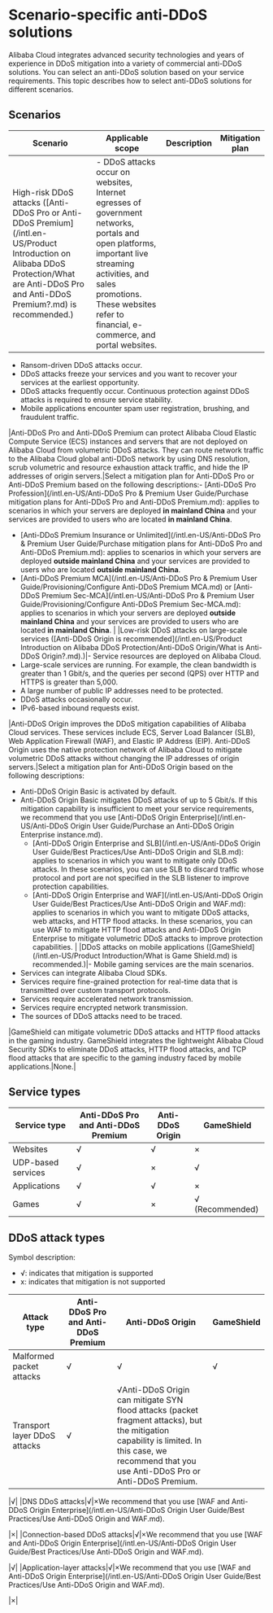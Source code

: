 # Scenario-specific anti-DDoS solutions

Alibaba Cloud integrates advanced security technologies and years of experience in DDoS mitigation into a variety of commercial anti-DDoS solutions. You can select an anti-DDoS solution based on your service requirements. This topic describes how to select anti-DDoS solutions for different scenarios.

## Scenarios

|Scenario|Applicable scope|Description|Mitigation plan|
|--------|----------------|-----------|---------------|
|High-risk DDoS attacks \([Anti-DDoS Pro or Anti-DDoS Premium](/intl.en-US/Product Introduction on Alibaba DDoS Protection/What are Anti-DDoS Pro and Anti-DDoS Premium?.md) is recommended.\)|-   DDoS attacks occur on websites, Internet egresses of government networks, portals and open platforms, important live streaming activities, and sales promotions. These websites refer to financial, e-commerce, and portal websites.
-   Ransom-driven DDoS attacks occur.
-   DDoS attacks freeze your services and you want to recover your services at the earliest opportunity.
-   DDoS attacks frequently occur. Continuous protection against DDoS attacks is required to ensure service stability.
-   Mobile applications encounter spam user registration, brushing, and fraudulent traffic.

|Anti-DDoS Pro and Anti-DDoS Premium can protect Alibaba Cloud Elastic Compute Service \(ECS\) instances and servers that are not deployed on Alibaba Cloud from volumetric DDoS attacks. They can route network traffic to the Alibaba Cloud global anti-DDoS network by using DNS resolution, scrub volumetric and resource exhaustion attack traffic, and hide the IP addresses of origin servers.|Select a mitigation plan for Anti-DDoS Pro or Anti-DDoS Premium based on the following descriptions:-   [Anti-DDoS Pro Profession](/intl.en-US/Anti-DDoS Pro & Premium User Guide/Purchase mitigation plans for Anti-DDoS Pro and Anti-DDoS Premium.md): applies to scenarios in which your servers are deployed **in mainland China** and your services are provided to users who are located **in mainland China**.
-   [Anti-DDoS Premium Insurance or Unlimited](/intl.en-US/Anti-DDoS Pro & Premium User Guide/Purchase mitigation plans for Anti-DDoS Pro and Anti-DDoS Premium.md): applies to scenarios in which your servers are deployed **outside mainland China** and your services are provided to users who are located **outside mainland China**.
-   [Anti-DDoS Premium MCA](/intl.en-US/Anti-DDoS Pro & Premium User Guide/Provisioning/Configure Anti-DDoS Premium MCA.md) or [Anti-DDoS Premium Sec-MCA](/intl.en-US/Anti-DDoS Pro & Premium User Guide/Provisioning/Configure Anti-DDoS Premium Sec-MCA.md): applies to scenarios in which your servers are deployed **outside mainland China** and your services are provided to users who are located **in mainland China**. |
|Low-risk DDoS attacks on large-scale services \([Anti-DDoS Origin is recommended](/intl.en-US/Product Introduction on Alibaba DDoS Protection/Anti-DDoS Origin/What is Anti-DDoS Origin?.md).\)|-   Service resources are deployed on Alibaba Cloud.
-   Large-scale services are running. For example, the clean bandwidth is greater than 1 Gbit/s, and the queries per second \(QPS\) over HTTP and HTTPS is greater than 5,000.
-   A large number of public IP addresses need to be protected.
-   DDoS attacks occasionally occur.
-   IPv6-based inbound requests exist.

|Anti-DDoS Origin improves the DDoS mitigation capabilities of Alibaba Cloud services. These services include ECS, Server Load Balancer \(SLB\), Web Application Firewall \(WAF\), and Elastic IP Address \(EIP\). Anti-DDoS Origin uses the native protection network of Alibaba Cloud to mitigate volumetric DDoS attacks without changing the IP addresses of origin servers.|Select a mitigation plan for Anti-DDoS Origin based on the following descriptions:

-   Anti-DDoS Origin Basic is activated by default.
-   Anti-DDoS Origin Basic mitigates DDoS attacks of up to 5 Gbit/s. If this mitigation capability is insufficient to meet your service requirements, we recommend that you use [Anti-DDoS Origin Enterprise](/intl.en-US/Anti-DDoS Origin User Guide/Purchase an Anti-DDoS Origin Enterprise instance.md).
    -   [Anti-DDoS Origin Enterprise and SLB](/intl.en-US/Anti-DDoS Origin User Guide/Best Practices/Use Anti-DDoS Origin and SLB.md): applies to scenarios in which you want to mitigate only DDoS attacks. In these scenarios, you can use SLB to discard traffic whose protocol and port are not specified in the SLB listener to improve protection capabilities.
    -   [Anti-DDoS Origin Enterprise and WAF](/intl.en-US/Anti-DDoS Origin User Guide/Best Practices/Use Anti-DDoS Origin and WAF.md): applies to scenarios in which you want to mitigate DDoS attacks, web attacks, and HTTP flood attacks. In these scenarios, you can use WAF to mitigate HTTP flood attacks and Anti-DDoS Origin Enterprise to mitigate volumetric DDoS attacks to improve protection capabilities. |
|DDoS attacks on mobile applications \([GameShield](/intl.en-US/Product Introduction/What is Game Shield.md) is recommended.\)|-   Mobile gaming services are the main scenarios.
-   Services can integrate Alibaba Cloud SDKs.
-   Services require fine-grained protection for real-time data that is transmitted over custom transport protocols.
-   Services require accelerated network transmission.
-   Services require encrypted network transmission.
-   The sources of DDoS attacks need to be traced.

|GameShield can mitigate volumetric DDoS attacks and HTTP flood attacks in the gaming industry. GameShield integrates the lightweight Alibaba Cloud Security SDKs to eliminate DDoS attacks, HTTP flood attacks, and TCP flood attacks that are specific to the gaming industry faced by mobile applications.|None.|

## Service types

|Service type|Anti-DDoS Pro and Anti-DDoS Premium|Anti-DDoS Origin|GameShield|
|------------|-----------------------------------|----------------|----------|
|Websites|√|√|×|
|UDP-based services|√|×|√|
|Applications|√|√|×|
|Games|√|×|√ \(Recommended\)|

## DDoS attack types

Symbol description:

-   √: indicates that mitigation is supported
-   x: indicates that mitigation is not supported

|Attack type|Anti-DDoS Pro and Anti-DDoS Premium|Anti-DDoS Origin|GameShield|
|-----------|-----------------------------------|----------------|----------|
|Malformed packet attacks|√|√|√|
|Transport layer DDoS attacks|√|√Anti-DDoS Origin can mitigate SYN flood attacks \(packet fragment attacks\), but the mitigation capability is limited. In this case, we recommend that you use Anti-DDoS Pro or Anti-DDoS Premium.

|√|
|DNS DDoS attacks|√|×We recommend that you use [WAF and Anti-DDoS Origin Enterprise](/intl.en-US/Anti-DDoS Origin User Guide/Best Practices/Use Anti-DDoS Origin and WAF.md).

|×|
|Connection-based DDoS attacks|√|×We recommend that you use [WAF and Anti-DDoS Origin Enterprise](/intl.en-US/Anti-DDoS Origin User Guide/Best Practices/Use Anti-DDoS Origin and WAF.md).

|√|
|Application-layer attacks|√|×We recommend that you use [WAF and Anti-DDoS Origin Enterprise](/intl.en-US/Anti-DDoS Origin User Guide/Best Practices/Use Anti-DDoS Origin and WAF.md).

|×|

